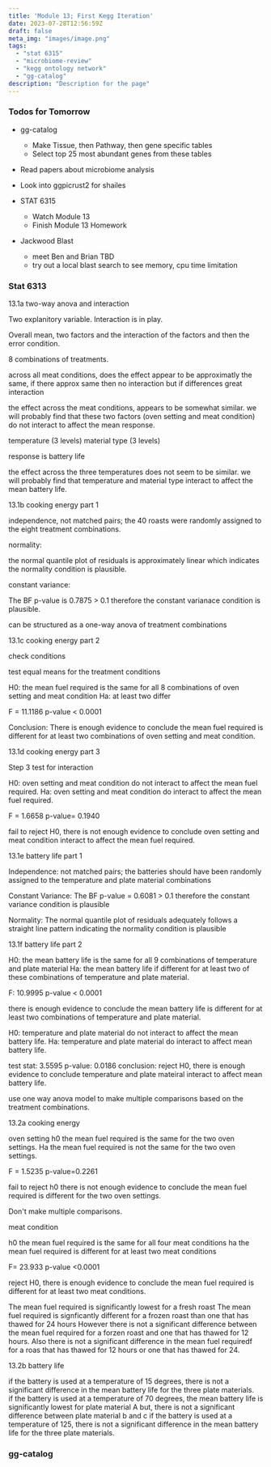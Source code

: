```yaml
---
title: 'Module 13; First Kegg Iteration'
date: 2023-07-28T12:56:59Z
draft: false
meta_img: "images/image.png"
tags:
  - "stat 6315"
  - "microbiome-review"
  - "kegg ontology network"
  - "gg-catalog"
description: "Description for the page"
---
```



### Todos for Tomorrow

- gg-catalog
  - Make Tissue, then Pathway, then gene specific tables
  - Select top 25 most abundant genes from these tables
 
  
- Read papers about microbiome analysis

- Look into ggpicrust2 for shailes

- STAT 6315
  - Watch Module 13
  - Finish Module 13 Homework
  
- Jackwood Blast
  - meet Ben and Brian TBD
  - try out a local blast search to see memory, cpu time limitation
  
### Stat 6313

13.1a two-way anova and interaction

Two explanitory variable. Interaction is in play. 

Overall mean, two factors and the interaction of the factors and then the error condition.

8 combinations of treatments. 

across all meat conditions, does the effect appear to be approximatly the same, if there approx same then no interaction but if differences great interaction

the effect across the meat conditions, appears to be somewhat similar. we will probably find that these two factors (oven setting and meat condition) do not interact to affect the mean response. 

temperature (3 levels)
material type (3 levels)

response is battery life

the effect across the three temperatures does not seem to be similar. we will probably find that temperature and material type interact to affect the mean battery life. 

13.1b cooking energy part 1

independence, not matched pairs; the 40 roasts were randomly assigned to the eight treatment combinations.

normality:

the normal quantile plot of residuals is approximately linear which indicates the normality condition is plausible. 

constant variance: 

The BF p-value is 0.7875 > 0.1 therefore the constant varianace condition is plausible. 


can be structured as a one-way anova of treatment combinations

13.1c cooking energy part 2

check conditions

test equal means for the treatment conditions

H0: the mean fuel required is the same for all 8 combinations of oven setting and meat condition
Ha: at least two differ

F = 11.1186 p-value < 0.0001

Conclusion:
There is enough evidence to conclude the mean fuel required is different for at least two combinations of oven setting and meat condition.

13.1d cooking energy part 3

Step 3 test for interaction

H0: oven setting and meat condition do not interact to affect the mean fuel required.
Ha: oven setting and meat condition do interact to affect the mean fuel required. 

F = 1.6658 p-value= 0.1940

fail to reject H0, there is not enough evidence to conclude oven setting and meat condition interact to affect the mean fuel required. 

13.1e battery life part 1

Independence: not matched pairs; the batteries should have been randomly assigned to the temperature and plate material combinations

Constant Variance: The BF p-value = 0.6081 > 0.1 therefore the constant variance condition is plausible

Normality: The normal quantile plot of residuals adequately follows a straight line pattern indicating the normality condition is plausible 

13.1f battery life part 2

H0: the mean battery life is the same for all 9 combinations of temperature and plate material 
Ha: the mean battery life if different for at least two of these combinations of temperature and plate material.

F: 10.9995 p-value < 0.0001

there is enough evidence to conclude the mean battery life is different for at least two combinations of temperature and plate material. 

H0: temperature and plate material do not interact to affect the mean battery life.
Ha: temperature and plate material do interact to affect mean battery life. 

test stat: 3.5595
p-value: 0.0186
conclusion: reject H0, there is enough evidence to conclude temperature and plate mateiral interact to affect mean battery life. 

use one way anova model to make multiple comparisons based on the treatment combinations.

13.2a cooking energy

oven setting 
h0 the mean fuel required is the same for the two oven settings. 
Ha the mean fuel required is not the same for the two oven settings. 

F = 1.5235 p-value=0.2261

fail to reject h0 there is not enough evidence to conclude the mean fuel required is different for the two oven settings.

Don't make multiple comparisons. 

meat condition

h0 the mean fuel required is the same for all four meat conditions
ha the mean fuel required is different for at least two meat conditions

F= 23.933 p-value <0.0001 

reject H0, there is enough evidence to conclude the mean fuel required is different for at least two meat conditions. 

The mean fuel required is significantly lowest for a fresh roast
The mean fuel required is signficantly different for a frozen roast than one that has thawed for 24 hours
However there is not a significant difference between the mean fuel required for a forzen roast and one that has thawed for 12 hours. Also there is not a significant difference in the mean fuel requiredf for a roas that has thawed for 12 hours or one that has thawed for 24.

13.2b battery life

if the battery is used at a temperature of 15 degrees, there is not a significant difference in the mean battery life for the three plate materials.  
if the battery is used at a temperature of 70 degrees, the mean battery life is significantly lowest for plate material A but, there is not a significant difference between plate material b and c
if the battery is used at a temperature of 125, there is not a significant difference in the mean battery life for the three plate materials. 


### gg-catalog

